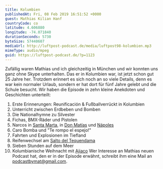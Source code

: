 ```yaml
---
title: Kolumbien
publishedAt: Fri, 08 Feb 2019 16:51:52 +0000
guest: Mathias Kilian Hanf
countryCode: co
latitude: 4.606880
longitude: -74.071840
durationSeconds: 5730
byteSize: 57440607
mediaUrl: http://luftpost-podcast.de/media/luftpost98-kolumbien.mp3
mimeType: audio/mpeg
guid: https://luftpost-podcast.de/?p=1123
---
```


Zufällig waren Mathias und ich gleichzeitig in München und wir konnten uns ganz ohne Skype unterhalten. Das er in Kolumbien war, ist jetzt schon gut 25 Jahre her. Trotzdem erinnert es sich noch an so viele Details, denn es war kein normaler Urlaub, sondern er hat dort für fünf Jahre gelebt und die Schule besucht. Wir haben die Episode in zehn kleine Anekdoten und Geschichten unterteilt:
1. Erste Erinnerungen: Reunificación & Fußballverrückt in Kolumbien
2. Unterricht zwischen Erdbeben und Bomben
3. Die Nationalhymne zu Silvester
4. Fichas, BMX-Räder und Pistolen
5. Narcos in [Santa Marta](https://de.wikipedia.org/wiki/Santa%5FMarta), in [Don Matías](https://de.wikipedia.org/wiki/Don%5FMat%C3%ADas) und [Nápoles](https://en.wikipedia.org/wiki/Hacienda%5FN%C3%A1poles)
6. Caro Bomba und "Te rompo el espejo!"
7. Fahrten und Explosionen im Tiefland
8. Reifenwechsel am [Salto del Tequendama](https://de.wikipedia.org/wiki/Salto%5Fdel%5FTequendama)
9. Sieben Stunden auf dem Meer
10. Kolumbianische Weihnacht mit [Ajiaco](https://de.wikipedia.org/wiki/Ajiaco%5Fde%5FBogot%C3%A1)
Wer Interesse an Mathias neuen Podcast hat, den er in der Episode erwähnt, schreibt ihm eine Mail an [podcastbymat@gmail.com](%5Fwp%5Flink%5Fplaceholder).
